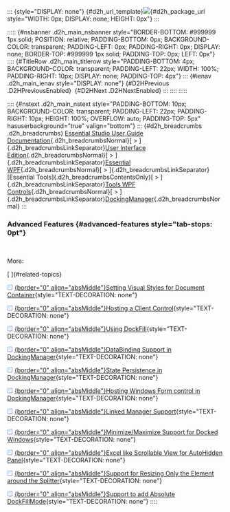 ::: {style="DISPLAY: none"}
[](ms-xhelp:///?Id=d2h_url_template){#d2h_url_template}![](!package_url!){#d2h_package_url style="WIDTH: 0px; DISPLAY: none; HEIGHT: 0px"}
:::

::::: {#nsbanner .d2h_main_nsbanner style="BORDER-BOTTOM: #999999 1px solid; POSITION: relative; PADDING-BOTTOM: 0px; BACKGROUND-COLOR: transparent; PADDING-LEFT: 0px; PADDING-RIGHT: 0px; DISPLAY: none; BORDER-TOP: #999999 1px solid; PADDING-TOP: 0px; LEFT: 0px"}
:::: {#TitleRow .d2h_main_titlerow style="PADDING-BOTTOM: 4px; BACKGROUND-COLOR: transparent; PADDING-LEFT: 22px; WIDTH: 100%; PADDING-RIGHT: 10px; DISPLAY: none; PADDING-TOP: 4px"}
::: {#ienav .d2h_main_ienav style="DISPLAY: none"}
[](ms-xhelp:///?Id=12aae72f-1c28-4ea1-b674-70febb1abe5f){#D2HPrevious .D2HPreviousEnabled}  [](ms-xhelp:///?Id=2f059e64-ef96-4f91-bb7f-d8e0fc82ccbb){#D2HNext .D2HNextEnabled}
:::
::::
:::::

:::: {#nstext .d2h_main_nstext style="PADDING-BOTTOM: 10px; BACKGROUND-COLOR: transparent; PADDING-LEFT: 22px; PADDING-RIGHT: 10px; HEIGHT: 100%; OVERFLOW: auto; PADDING-TOP: 5px" hasuserbackground="true" valign="bottom"}
::: {#d2h_breadcrumbs .d2h_breadcrumbs}
[Essential Studio User Guide Documentation](ms-xhelp:///?Id=12457748-09e3-4d74-a240-8e049cedf030){.d2h_breadcrumbsNormal}[ \> ]{.d2h_breadcrumbsLinkSeparator}[User Interface Edition](ms-xhelp:///?Id=c29296b7-531c-413b-a0ec-488ca1f7f669){.d2h_breadcrumbsNormal}[ \> ]{.d2h_breadcrumbsLinkSeparator}[Essential WPF](ms-xhelp:///?Id=7f4f82c5-151c-4262-94d0-75c4626c77bc){.d2h_breadcrumbsNormal}[ \> ]{.d2h_breadcrumbsLinkSeparator}[Essential Tools]{.d2h_breadcrumbsContentsOnly}[ \> ]{.d2h_breadcrumbsLinkSeparator}[Tools WPF Controls](ms-xhelp:///?Id=2ea58a12-9426-4a63-96b4-89eb80232c2c){.d2h_breadcrumbsNormal}[ \> ]{.d2h_breadcrumbsLinkSeparator}[DockingManager](ms-xhelp:///?Id=74a6d6aa-7a1a-4776-928d-59b34d49d0cb){.d2h_breadcrumbsNormal}
:::

### Advanced Features {#advanced-features style="tab-stops: 0pt"}

 

More:

[ ]{#related-topics}

[![](button.gif){border="0" align="absMiddle"}Setting Visual Styles for Document Container](ms-xhelp:///?Id=29051f43-9bfb-4d00-96d7-722a668dcc2f){style="TEXT-DECORATION: none"}

[![](button.gif){border="0" align="absMiddle"}Hosting a Client Control](ms-xhelp:///?Id=b8b5b56d-5ae3-4d80-b51e-f52520146606){style="TEXT-DECORATION: none"}

[![](button.gif){border="0" align="absMiddle"}Using DockFill](ms-xhelp:///?Id=a690a469-2081-4739-a30c-3ff2ee3e9d1f){style="TEXT-DECORATION: none"}

[![](button.gif){border="0" align="absMiddle"}DataBinding Support in DockingManager](ms-xhelp:///?Id=ea10a3a3-5d04-47d7-8470-9b90e3ab4966){style="TEXT-DECORATION: none"}

[![](button.gif){border="0" align="absMiddle"}State Persistence in DockingManager](ms-xhelp:///?Id=a61c5b27-730a-4df4-890a-fe72ccbbadd8){style="TEXT-DECORATION: none"}

[![](button.gif){border="0" align="absMiddle"}Hosting Windows Form control in DockingManager](ms-xhelp:///?Id=3e15d284-e006-429f-9d73-fc5793f6a033){style="TEXT-DECORATION: none"}

[![](button.gif){border="0" align="absMiddle"}Linked Manager Support](ms-xhelp:///?Id=2e19d5c0-c0d0-4461-8083-0e33a628ea43){style="TEXT-DECORATION: none"}

[![](button.gif){border="0" align="absMiddle"}Minimize/Maximize Support for Docked Windows](ms-xhelp:///?Id=cbbd6342-b5bd-4545-b297-64f9739dc22a){style="TEXT-DECORATION: none"}

[![](button.gif){border="0" align="absMiddle"}Excel like Scrollable View for AutoHidden Panel](ms-xhelp:///?Id=cce5402d-384e-47e2-9d6d-949bca1cc771){style="TEXT-DECORATION: none"}

[![](button.gif){border="0" align="absMiddle"}Support for Resizing Only the Element around the Splitter](ms-xhelp:///?Id=379f9a6a-a34c-4c01-850b-c854d4d30609){style="TEXT-DECORATION: none"}

[![](button.gif){border="0" align="absMiddle"}Support to add Absolute DockFillMode](ms-xhelp:///?Id=0217f6e4-583b-4be6-963f-84c0522c6a8f){style="TEXT-DECORATION: none"}
::::
